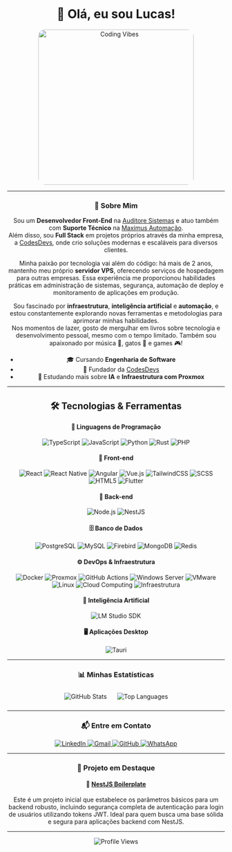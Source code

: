 <div align="center">
  <h1>👋 Olá, eu sou Lucas!</h1>
  <img 
    src="https://github.com/lucasocrack/lucasocrack/blob/main/assets/giphy.gif" 
    width="360px" 
    alt="Coding Vibes" 
    style="border-radius: 15px;"
  >
</div>

---

<div align="center">

### 🚀 Sobre Mim

Sou um **Desenvolvedor Front-End** na [Auditore Sistemas](https://auditore.com.br/) e atuo também com **Suporte Técnico** na [Maximus Automação](https://maximusautomacao.com/).  
Além disso, sou **Full Stack** em projetos próprios através da minha empresa, a [CodesDevs](https://codesdevs.com.br/), onde crio soluções modernas e escaláveis para diversos clientes.

Minha paixão por tecnologia vai além do código: há mais de 2 anos, mantenho meu próprio **servidor VPS**, oferecendo serviços de hospedagem para outras empresas. Essa experiência me proporcionou habilidades práticas em administração de sistemas, segurança, automação de deploy e monitoramento de aplicações em produção.

Sou fascinado por **infraestrutura**, **inteligência artificial** e **automação**, e estou constantemente explorando novas ferramentas e metodologias para aprimorar minhas habilidades.  
Nos momentos de lazer, gosto de mergulhar em livros sobre tecnologia e desenvolvimento pessoal, mesmo com o tempo limitado. Também sou apaixonado por música 🎵, gatos 🐾 e games 🎮!

- 🎓 Cursando **Engenharia de Software**
- 💼 Fundador da [CodesDevs](https://codesdevs.com.br/)
- 🌱 Estudando mais sobre **IA** e **Infraestrutura com Proxmox**

</div>

---


<div align="center">

## 🛠️ Tecnologias & Ferramentas

#### 🧠 Linguagens de Programação
![TypeScript](https://img.shields.io/badge/TypeScript-3178C6?style=flat-square&logo=typescript&logoColor=white)
![JavaScript](https://img.shields.io/badge/JavaScript-F7DF1E?style=flat-square&logo=javascript&logoColor=black)
![Python](https://img.shields.io/badge/Python-3776AB?style=flat-square&logo=python&logoColor=white)
![Rust](https://img.shields.io/badge/Rust-000000?style=flat-square&logo=rust&logoColor=white)
![PHP](https://img.shields.io/badge/PHP-777BB4?style=flat-square&logo=php&logoColor=white)

#### 🎨 Front-end
![React](https://img.shields.io/badge/React-61DAFB?style=flat-square&logo=react&logoColor=black)
![React Native](https://img.shields.io/badge/React_Native-20232A?style=flat-square&logo=react&logoColor=61DAFB)
![Angular](https://img.shields.io/badge/Angular-DD0031?style=flat-square&logo=angular&logoColor=white)
![Vue.js](https://img.shields.io/badge/Vue.js-35495E?style=flat-square&logo=vuedotjs&logoColor=4FC08D)
![TailwindCSS](https://img.shields.io/badge/TailwindCSS-06B6D4?style=flat-square&logo=tailwindcss&logoColor=white)
![SCSS](https://img.shields.io/badge/SCSS-CC6699?style=flat-square&logo=sass&logoColor=white)
![HTML5](https://img.shields.io/badge/HTML5-E34F26?style=flat-square&logo=html5&logoColor=white)
![Flutter](https://img.shields.io/badge/Flutter-02569B?style=flat-square&logo=flutter&logoColor=white)

#### 🧩 Back-end
![Node.js](https://img.shields.io/badge/Node.js-339933?style=flat-square&logo=nodedotjs&logoColor=white)
![NestJS](https://img.shields.io/badge/NestJS-E0234E?style=flat-square&logo=nestjs&logoColor=white)

#### 🗄️ Banco de Dados
![PostgreSQL](https://img.shields.io/badge/PostgreSQL-4169E1?style=flat-square&logo=postgresql&logoColor=white)
![MySQL](https://img.shields.io/badge/MySQL-4479A1?style=flat-square&logo=mysql&logoColor=white)
![Firebird](https://img.shields.io/badge/Firebird-EE4000?style=flat-square&logo=firefoxbrowser&logoColor=white)
![MongoDB](https://img.shields.io/badge/MongoDB-47A248?style=flat-square&logo=mongodb&logoColor=white)
![Redis](https://img.shields.io/badge/Redis-DC382D?style=flat-square&logo=redis&logoColor=white)

#### ⚙️ DevOps & Infraestrutura
![Docker](https://img.shields.io/badge/Docker-2496ED?style=flat-square&logo=docker&logoColor=white)
![Proxmox](https://img.shields.io/badge/Proxmox-F5A623?style=flat-square&logo=proxmox&logoColor=black)
![GitHub Actions](https://img.shields.io/badge/GitHub_Actions-2088FF?style=flat-square&logo=githubactions&logoColor=white)
![Windows Server](https://img.shields.io/badge/Windows_Server-0078D6?style=flat-square&logo=windows&logoColor=white)
![VMware](https://img.shields.io/badge/VMware-607078?style=flat-square&logo=vmware&logoColor=white)
![Linux](https://img.shields.io/badge/Linux-FCC624?style=flat-square&logo=linux&logoColor=black)
![Cloud Computing](https://img.shields.io/badge/Cloud_Computing-00A4EF?style=flat-square&logo=cloud&logoColor=white)
![Infraestrutura](https://img.shields.io/badge/Infraestrutura-8B00FF?style=flat-square&logo=server&logoColor=white)

#### 🧠 Inteligência Artificial
![LM Studio SDK](https://img.shields.io/badge/LM%20Studio%20SDK-8B00FF?style=flat-square&logo=artificial-intelligence&logoColor=white)

#### 🖥️ Aplicações Desktop
![Tauri](https://img.shields.io/badge/Tauri-24C8DB?style=flat-square&logo=tauri&logoColor=white)


</div>

---

<div align="center">

### 📊 Minhas Estatísticas

<img 
  src="https://github-readme-stats.vercel.app/api?username=lucasocrack&show_icons=true&locale=pt-br&bg_color=1a1a1a&title_color=8b00ff&text_color=ffffff&icon_color=8b00ff&border_color=8b00ff&border_radius=15" 
  alt="GitHub Stats" 
  style="margin: 10px;"
/>
<img 
  src="https://github-readme-stats.vercel.app/api/top-langs?username=lucasocrack&show_icons=true&locale=pt-br&layout=compact&hide=css,scss&bg_color=1a1a1a&title_color=8b00ff&text_color=ffffff&icon_color=8b00ff&border_color=8b00ff&border_radius=15" 
  alt="Top Languages" 
  style="margin: 10px;"
/>

</div>

---

<div align="center">

### 📬 Entre em Contato

<a href="https://www.linkedin.com/in/lucas-ferreira-campos-12146997/">
  <img src="https://img.shields.io/badge/LinkedIn-0A66C2?style=for-the-badge&logo=linkedin&logoColor=white" alt="LinkedIn">
</a>
<a href="mailto:bhlucascampos@gmail.com">
  <img src="https://img.shields.io/badge/Gmail-D14836?style=for-the-badge&logo=gmail&logoColor=white" alt="Gmail">
</a>
<a href="https://github.com/lucasocrack">
  <img src="https://img.shields.io/badge/GitHub-181717?style=for-the-badge&logo=github&logoColor=white" alt="GitHub">
</a>
<a href="https://wa.me/5533991448945">
  <img src="https://img.shields.io/badge/WhatsApp-25D366?style=for-the-badge&logo=whatsapp&logoColor=white" alt="WhatsApp">
</a>

</div>

---

<div align="center">

### 🌟 Projeto em Destaque

#### 🚀 [NestJS Boilerplate](https://github.com/lucasocrack/nest-boilerplate)

Este é um projeto inicial que estabelece os parâmetros básicos para um backend robusto, incluindo segurança completa de autenticação para login de usuários utilizando tokens JWT. Ideal para quem busca uma base sólida e segura para aplicações backend com NestJS.

</div>

---

<div align="center">
  <img src="https://komarev.com/ghpvc/?username=lucasocrack&label=Profile%20Views&color=8b00ff&style=for-the-badge" alt="Profile Views" />
</div>
